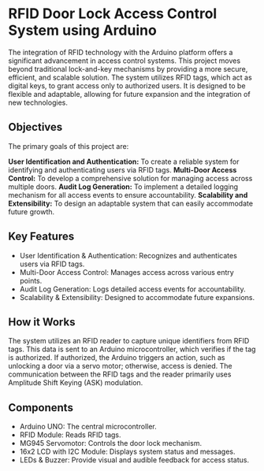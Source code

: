 # RFID Door Lock Access Control System using Arduino

The integration of RFID technology with the Arduino platform offers a significant advancement in access control systems. This project moves beyond traditional lock-and-key mechanisms by providing a more secure, efficient, and scalable solution. The system utilizes RFID tags, which act as digital keys, to grant access only to authorized users. It is designed to be flexible and adaptable, allowing for future expansion and the integration of new technologies. 

## Objectives

The primary goals of this project are: 

**User Identification and Authentication:** To create a reliable system for identifying and authenticating users via RFID tags. 
**Multi-Door Access Control:** To develop a comprehensive solution for managing access across multiple doors.
**Audit Log Generation:** To implement a detailed logging mechanism for all access events to ensure accountability.
**Scalability and Extensibility:** To design an adaptable system that can easily accommodate future growth.

## Key Features

- User Identification & Authentication: Recognizes and authenticates users via RFID tags.
- Multi-Door Access Control: Manages access across various entry points.
- Audit Log Generation: Logs detailed access events for accountability.
- Scalability & Extensibility: Designed to accommodate future expansions.

## How it Works
The system utilizes an RFID reader to capture unique identifiers from RFID tags. This data is sent to an Arduino microcontroller, which verifies if the tag is authorized. If authorized, the Arduino triggers an action, such as unlocking a door via a servo motor; otherwise, access is denied. The communication between the RFID tags and the reader primarily uses Amplitude Shift Keying (ASK) modulation.

## Components

- Arduino UNO: The central microcontroller.
- RFID Module: Reads RFID tags.
- MG945 Servomotor: Controls the door lock mechanism.
- 16x2 LCD with I2C Module: Displays system status and messages.
- LEDs & Buzzer: Provide visual and audible feedback for access status.
